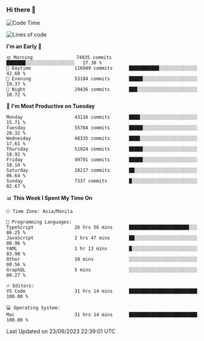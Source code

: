 ### Hi there 👋

<!--START_SECTION:waka-->
![Code Time](http://img.shields.io/badge/Code%20Time-4%2C113%20hrs%205%20mins-blue)

![Lines of code](https://img.shields.io/badge/From%20Hello%20World%20I%27ve%20Written-106.5%20million%20lines%20of%20code-blue)

**I'm an Early 🐤** 

```text
🌞 Morning                74935 commits       ███████░░░░░░░░░░░░░░░░░░   27.30 % 
🌆 Daytime                116949 commits      ███████████░░░░░░░░░░░░░░   42.60 % 
🌃 Evening                53184 commits       █████░░░░░░░░░░░░░░░░░░░░   19.37 % 
🌙 Night                  29436 commits       ███░░░░░░░░░░░░░░░░░░░░░░   10.72 % 
```
📅 **I'm Most Productive on Tuesday** 

```text
Monday                   43116 commits       ████░░░░░░░░░░░░░░░░░░░░░   15.71 % 
Tuesday                  55784 commits       █████░░░░░░░░░░░░░░░░░░░░   20.32 % 
Wednesday                48335 commits       ████░░░░░░░░░░░░░░░░░░░░░   17.61 % 
Thursday                 51924 commits       █████░░░░░░░░░░░░░░░░░░░░   18.92 % 
Friday                   49791 commits       █████░░░░░░░░░░░░░░░░░░░░   18.14 % 
Saturday                 18217 commits       ██░░░░░░░░░░░░░░░░░░░░░░░   06.64 % 
Sunday                   7337 commits        █░░░░░░░░░░░░░░░░░░░░░░░░   02.67 % 
```


📊 **This Week I Spent My Time On** 

```text
🕑︎ Time Zone: Asia/Manila

💬 Programming Languages: 
TypeScript               26 hrs 56 mins      ██████████████████████░░░   86.25 % 
JavaScript               2 hrs 47 mins       ██░░░░░░░░░░░░░░░░░░░░░░░   08.96 % 
YAML                     1 hr 13 mins        █░░░░░░░░░░░░░░░░░░░░░░░░   03.90 % 
Other                    10 mins             ░░░░░░░░░░░░░░░░░░░░░░░░░   00.56 % 
GraphQL                  5 mins              ░░░░░░░░░░░░░░░░░░░░░░░░░   00.27 % 

🔥 Editors: 
VS Code                  31 hrs 14 mins      █████████████████████████   100.00 % 

💻 Operating System: 
Mac                      31 hrs 14 mins      █████████████████████████   100.00 % 
```


 Last Updated on 23/06/2023 22:39:01 UTC
<!--END_SECTION:waka-->


<!--
**rad182/rad182** is a ✨ _special_ ✨ repository because its `README.md` (this file) appears on your GitHub profile.

Here are some ideas to get you started:

- 🔭 I’m currently working on ...
- 🌱 I’m currently learning ...
- 👯 I’m looking to collaborate on ...
- 🤔 I’m looking for help with ...
- 💬 Ask me about ...
- 📫 How to reach me: ...
- 😄 Pronouns: ...
- ⚡ Fun fact: ...
-->
